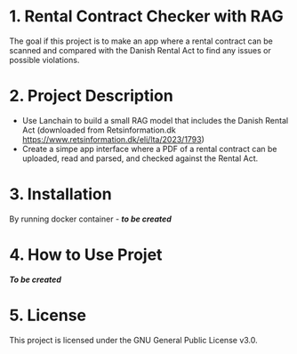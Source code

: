 # 1. Rental Contract Checker with RAG

The goal if this project is to make an app where a rental contract can be scanned and compared with the Danish Rental Act to find any issues or possible violations.

# 2. Project Description

* Use Lanchain to build a small RAG model that includes the Danish Rental Act (downloaded from Retsinformation.dk https://www.retsinformation.dk/eli/lta/2023/1793)
* Create a simpe app interface where a PDF of a rental contract can be uploaded, read and parsed, and checked against the Rental Act.

# 3. Installation

By running docker container - ***to be created***

# 4. How to Use Projet

***To be created***

# 5. License

This project is licensed under the GNU General Public License v3.0.